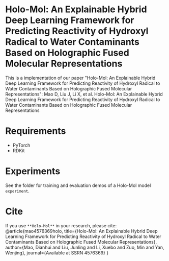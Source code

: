 # Holo-Mol: An Explainable Hybrid Deep Learning Framework for Predicting Reactivity of Hydroxyl Radical to Water Contaminants Based on Holographic Fused Molecular Representations
This is a implementation of our paper "Holo-Mol: An Explainable Hybrid Deep Learning Framework for Predicting Reactivity of Hydroxyl Radical to Water Contaminants Based on Holographic Fused Molecular Representations":
Mao D, Liu J, Li X, et al. Holo-Mol: An Explainable Hybrid Deep Learning Framework for Predicting Reactivity of Hydroxyl Radical to Water Contaminants Based on Holographic Fused Molecular Representations

# Requirements
* PyTorch
* RDKit
# Experiments
See the folder for training and evaluation demos of a Holo-Mol model ``experiment``.
# Cite
If you use ``**Holo-Mol**`` in your research, please cite:
@article{mao4576369holo,
  title={Holo-Mol: An Explainable Hybrid Deep Learning Framework for Predicting Reactivity of Hydroxyl Radical to Water Contaminants Based on Holographic Fused Molecular Representations},
  author={Mao, Dianhui and Liu, Junling and Li, Xuebo and Zuo, Min and Yan, Wenjing},
  journal={Available at SSRN 4576369}
}
